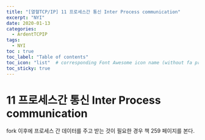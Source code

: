 ```yaml
---
title: "[열혈TCP/IP] 11 프로세스간 통신 Inter Process communication"
excerpt: "NYI"
date: 2020-01-13
categories:
  - ArdentTCPIP
tags:
  - NYI
toc : true
toc_label: "Table of contents"
toc_icon: "list"  # corresponding Font Awesome icon name (without fa prefix)
toc_sticky: true
---
```


# 11 프로세스간 통신 Inter Process communication  

fork 이후에 프로세스 간 데이터를 주고 받는 것이 필요한 경우  책 259 페이지를 본다.  
